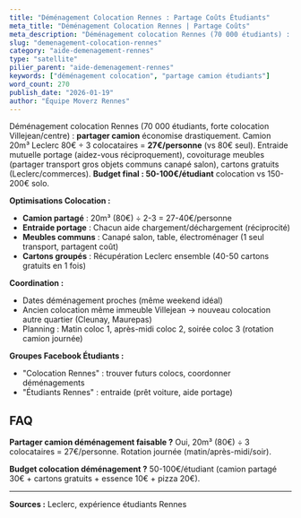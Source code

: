 ```yaml
---
title: "Déménagement Colocation Rennes : Partage Coûts Étudiants"
meta_title: "Déménagement Colocation Rennes | Partage Coûts"
meta_description: "Déménagement colocation Rennes (70 000 étudiants) : partager camion (80€ ÷ 2-3 = 30-40€/étudiant), covoiturage meubles, entraide. Budget 50-100€/personne."
slug: "demenagement-colocation-rennes"
category: "aide-demenagement-rennes"
type: "satellite"
pilier_parent: "aide-demenagement-rennes"
keywords: ["déménagement colocation", "partage camion étudiants"]
word_count: 270
publish_date: "2026-01-19"
author: "Équipe Moverz Rennes"
---
```


Déménagement colocation Rennes (70 000 étudiants, forte colocation Villejean/centre) : **partager camion** économise drastiquement. Camion 20m³ Leclerc 80€ ÷ 3 colocataires = **27€/personne** (vs 80€ seul). Entraide mutuelle portage (aidez-vous réciproquement), covoiturage meubles (partager transport gros objets communs canapé salon), cartons gratuits (Leclerc/commerces). **Budget final : 50-100€/étudiant** colocation vs 150-200€ solo.

**Optimisations Colocation :**
- **Camion partagé** : 20m³ (80€) ÷ 2-3 = 27-40€/personne
- **Entraide portage** : Chacun aide chargement/déchargement (réciprocité)
- **Meubles communs** : Canapé salon, table, électroménager (1 seul transport, partagent coût)
- **Cartons groupés** : Récupération Leclerc ensemble (40-50 cartons gratuits en 1 fois)

**Coordination :**
- Dates déménagement proches (même weekend idéal)
- Ancien colocation même immeuble Villejean → nouveau colocation autre quartier (Cleunay, Maurepas)
- Planning : Matin coloc 1, après-midi coloc 2, soirée coloc 3 (rotation camion journée)

**Groupes Facebook Étudiants :**
- "Colocation Rennes" : trouver futurs colocs, coordonner déménagements
- "Étudiants Rennes" : entraide (prêt voiture, aide portage)

## FAQ

**Partager camion déménagement faisable ?**
Oui, 20m³ (80€) ÷ 3 colocataires = 27€/personne. Rotation journée (matin/après-midi/soir).

**Budget colocation déménagement ?**
50-100€/étudiant (camion partagé 30€ + cartons gratuits + essence 10€ + pizza 20€).

---
**Sources :** Leclerc, expérience étudiants Rennes

